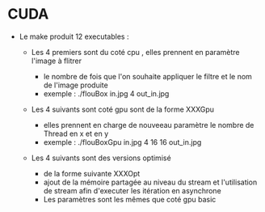 # CUDA

 - Le make produit 12 executables :
    - Les 4 premiers sont du coté cpu , elles prennent en paramètre l'image à flitrer
        - le nombre de fois que l'on souhaite appliquer le filtre et le nom de l'image produite
        - exemple : ./flouBox in.jpg 4 out_in.jpg

    - Les 4 suivants sont coté gpu sont de la forme XXXGpu 
        - elles prennent en charge de nouveeau paramètre le nombre de Thread en x et en y
        - exemple : ./flouBoxGpu in.jpg 4 16 16 out_in.jpg    
   
    - Les 4 suivants sont des versions optimisé
        - de la forme suivante XXXOpt 
        - ajout de la mémoire partagée au niveau du stream  et l'utilisation de stream afin d'executer les itération en asynchrone
        - Les paramètres sont les mêmes que coté gpu basic   
        

